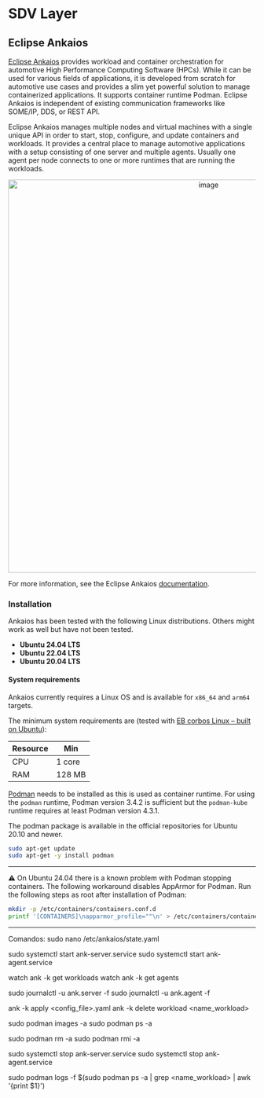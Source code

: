 # SDV Layer

## Eclipse Ankaios
[Eclipse Ankaios](https://github.com/eclipse-ankaios/ankaios/tree/main) provides workload and container orchestration for automotive High Performance Computing Software (HPCs). While it can be used for various fields of applications, it is developed from scratch for automotive use cases and provides a slim yet powerful solution to manage containerized applications. It supports container runtime Podman. Eclipse Ankaios is independent of existing communication frameworks like SOME/IP, DDS, or REST API.

Eclipse Ankaios manages multiple nodes and virtual machines with a single unique API in order to start, stop, configure, and update containers and workloads. It provides a central place to manage automotive applications with a setup consisting of one server and multiple agents. Usually one agent per node connects to one or more runtimes that are running the workloads.

<p align="center">
  <img src="https://github.com/user-attachments/assets/6a9850b8-1ff9-492b-baaf-8d9d20d1998d" alt="image" width="800"/>
</p>

For more information, see the Eclipse Ankaios [documentation](https://eclipse-ankaios.github.io/ankaios/latest/).

### Installation
Ankaios has been tested with the following Linux distributions. Others might work as well but have not been tested.
- **Ubuntu 24.04 LTS**
- **Ubuntu 22.04 LTS**
- **Ubuntu 20.04 LTS**

#### System requirements
Ankaios currently requires a Linux OS and is available for ```x86_64``` and ```arm64``` targets.

The minimum system requirements are (tested with [EB corbos Linux – built on Ubuntu](https://www.elektrobit.com/products/ecu/eb-corbos/linux-built-on-ubuntu/)):

| Resource | Min      |
|----------|----------|
| CPU      | 1 core   |
| RAM      | 128 MB   |

[Podman](https://podman.io/) needs to be installed as this is used as container runtime. For using the ```podman``` runtime, Podman version 3.4.2 is sufficient but the ```podman-kube``` runtime requires at least Podman version 4.3.1.

The podman package is available in the official repositories for Ubuntu 20.10 and newer.
```bash
sudo apt-get update
sudo apt-get -y install podman
```

---

⚠️ On Ubuntu 24.04 there is a known problem with Podman stopping containers. The following workaround disables AppArmor for Podman. Run the following steps as root after installation of Podman:
```bash
mkdir -p /etc/containers/containers.conf.d
printf '[CONTAINERS]\napparmor_profile=""\n' > /etc/containers/containers.conf.d/disable-apparmor.conf
```


---
Comandos:
sudo nano /etc/ankaios/state.yaml

sudo systemctl start ank-server.service
sudo systemctl start ank-agent.service

watch ank -k get workloads
watch ank -k get agents

sudo journalctl -u ank.server -f
sudo journalctl -u ank.agent -f

ank -k apply <config_file>.yaml
ank -k delete workload <name_workload>

sudo podman images -a
sudo podman ps -a

sudo podman rm -a
sudo podman rmi -a

sudo systemctl stop ank-server.service
sudo systemctl stop ank-agent.service

sudo podman logs -f $(sudo podman ps -a | grep <name_workload> | awk '{print $1}')
